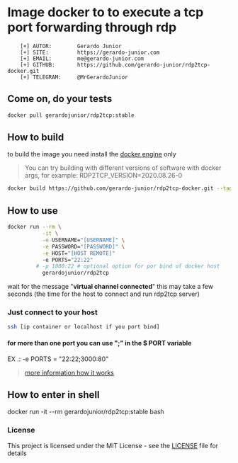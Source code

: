 # Image docker to to execute a tcp port forwarding through rdp  

```
    [+] AUTOR:        Gerardo Junior
    [+] SITE:         https://gerardo-junior.com
    [+] EMAIL:        me@gerardo-junior.com
    [+] GITHUB:       https://github.com/gerardo-junior/rdp2tcp-docker.git
    [+] TELEGRAM:     @MrGerardoJunior
```

## Come on, do your tests

```bash
docker pull gerardojunior/rdp2tcp:stable
```
## How to build

to build the image you need install the [docker engine](https://www.docker.com/) only

> You can try building with different versions of software with docker args, for example: RDP2TCP_VERSION=2020.08.26-0

```bash
docker build https://github.com/gerardo-junior/rdp2tcp-docker.git --tag gerardojunior/rdp2tcp
```

## How to use 


```bash
docker run --rm \
           -it \
           -e USERNAME="[USERNAME]" \
           -e PASSWORD="[PASSWORD]" \
           -e HOST="[HOST REMOTE]"
           -e PORTS="22:22"
         # -p 1000:22 # optional option for por bind of docker host
           gerardojunior/rdp2tcp
```

wait for the message "**virtual channel connected**" this may take a few seconds (the time for the host to connect and run rdp2tcp server)

### Just connect to your host
```bash
ssh [ip container or localhost if you port bind]
```

#### for more than one port you can use ";" in the $ PORT variable

EX .: -e PORTS = "22:22;3000:80"

> [more information how it works](https://github.com/gerardo-junior/rdp2tcp)


## How to enter in shell

docker run -it --rm gerardojunior/rdp2tcp:stable bash


### License  
This project is licensed under the MIT License - see the [LICENSE](https://github.com/gerardo-junior/rdp2tcp-docker/blob/master/LICENSE) file for details
